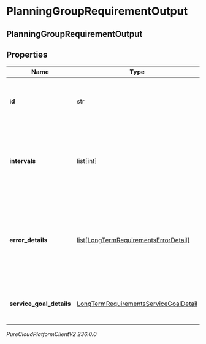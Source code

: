 # PlanningGroupRequirementOutput

## PlanningGroupRequirementOutput

## Properties

|Name | Type | Description | Notes|
|------------ | ------------- | ------------- | -------------|
| **id** | str | The ID of the planning group to which this output applies | |
| **intervals** | list[int] | List of interval values that correspond with the requirements granularity that was requested | [optional] |
| **error_details** | [list[LongTermRequirementsErrorDetail]](LongTermRequirementsErrorDetail) | Error details if the intervals cannot be provided for this planning group because of missing data or internal error | [optional] |
| **service_goal_details** | [LongTermRequirementsServiceGoalDetail](LongTermRequirementsServiceGoalDetail) | The service goal details used to generate the requirements | [optional] |



_PureCloudPlatformClientV2 236.0.0_
